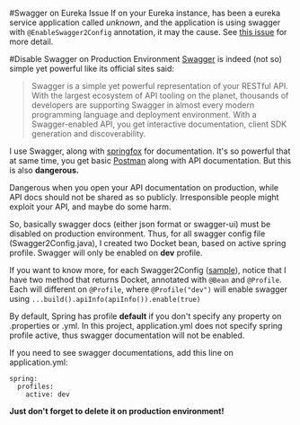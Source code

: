 #Swagger on Eureka Issue
If on your Eureka instance, has been a eureka service application called *unknown*, and the application is using swagger with `@EnableSwagger2Config` annotation, it may the cause. See [this issue](https://github.com/spring-cloud/spring-cloud-netflix/issues/1398]) for more detail.

#Disable Swagger on Production Environment
[Swagger](http://swagger.io/) is indeed (not so) simple yet powerful like its official sites said:

> Swagger is a simple yet powerful representation of your RESTful API.
> With the largest ecosystem of API tooling on the planet, thousands of
> developers are supporting Swagger in almost every modern programming language and deployment environment. With a Swagger-enabled API, you get interactive documentation, client SDK generation and discoverability.

I use Swagger, along with [springfox](http://springfox.github.io/) for documentation. It's so powerful that at same time, you get basic [Postman](https://www.getpostman.com/) along with API documentation. But this is also **dangerous.**

Dangerous when you open your API documentation on production, while API docs should not be shared as so publicly. Irresponsible people might exploit your API, and maybe do some harm.

So, basically swagger docs (either json format or swagger-ui) must be disabled on production environment. Thus, for all swagger config file (Swagger2Config.java), I created two Docket bean, based on active spring profile. Swagger will only be enabled on **dev** profile.

If you want to know more, for each Swagger2Config ([sample](https://github.com/timpamungkas/base-microservice/blob/master/security/src/main/java/com/base/microservice/security/config/Swagger2Config.java)), notice that I have two method that returns Docket, annotated with `@Bean` and `@Profile`. Each will different on `@Profile`, where `@Profile("dev")` will enable swagger using `...build().apiInfo(apiInfo()).enable(true)`

By default, Spring has profile **default** if you don't specify any property on .properties or .yml. In this project, application.yml does not specify spring profile active, thus swagger documentation will not be enabled.

If you need to see swagger documentations, add this line on application.yml:

    spring:
      profiles:
        active: dev

**Just don't forget to delete it on production environment!**
